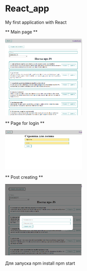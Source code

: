 # React_app
My first application with React

** Main page **

<img src="react/picture/posts.png" alt="config" width="250"/>

** Page for login **

<img src="react/picture/loginpage.png" alt="config" width="250"/>


** Post creating **

<img src="react/picture/sozdaniepost.png" alt="config" width="250"/>

Для запуска
npm install
npm start
